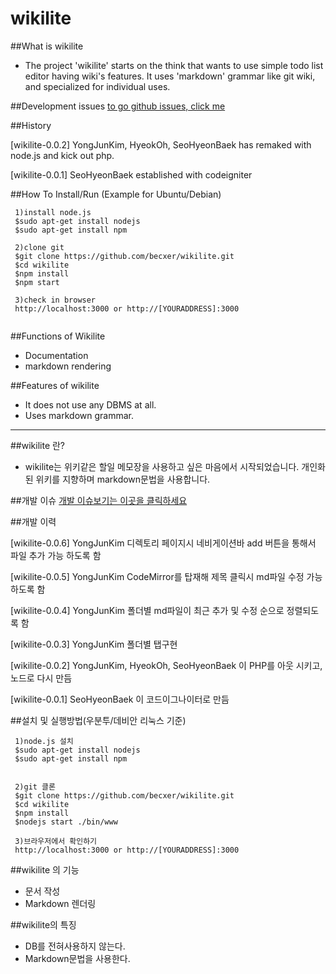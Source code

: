 wikilite
======

##What is wikilite
 * The project 'wikilite' starts on the think that wants to use simple todo list editor having wiki's features. It uses 'markdown' grammar like git wiki, and specialized for individual uses.

##Development issues
[to go github issues, click me](https://github.com/becxer/wikilite/issues)

##History

[wikilite-0.0.2] YongJunKim, HyeokOh, SeoHyeonBaek has remaked with node.js and kick out php.

[wikilite-0.0.1] SeoHyeonBaek established with codeigniter 

##How To Install/Run (Example for Ubuntu/Debian)
```
 1)install node.js
 $sudo apt-get install nodejs
 $sudo apt-get install npm
 
 2)clone git
 $git clone https://github.com/becxer/wikilite.git
 $cd wikilite
 $npm install
 $npm start

 3)check in browser
 http://localhost:3000 or http://[YOURADDRESS]:3000
 
```

##Functions of Wikilite
 * Documentation
  * markdown rendering

##Features of wikilite
 * It does not use any DBMS at all.
 * Uses markdown grammar.


--------------------------------------------------------------

##wikilite 란?
 * wikilite는 위키같은 할일 메모장을 사용하고 싶은 마음에서 시작되었습니다. 개인화된 위키를 지향하며 markdown문법을 사용합니다.

##개발 이슈
[개발 이슈보기는 이곳을 클릭하세요](https://github.com/becxer/wikilite/issues)

##개발 이력

[wikilite-0.0.6] YongJunKim 디렉토리 페이지시 네비게이션바 add 버튼을 통해서 파일 추가 가능 하도록 함
                                
[wikilite-0.0.5] YongJunKim CodeMirror를 탑재해 제목 클릭시 md파일 수정 가능 하도록 함
                                
[wikilite-0.0.4] YongJunKim 폴더별 md파일이 최근 추가 및 수정 순으로 정렬되도록 함
                                
[wikilite-0.0.3] YongJunKim 폴더별 탭구현

[wikilite-0.0.2] YongJunKim, HyeokOh, SeoHyeonBaek 이 PHP를 아웃 시키고, 노드로 다시 만듬

[wikilite-0.0.1] SeoHyeonBaek 이 코드이그나이터로 만듬

##설치 및 실행방법(우분투/데비안 리눅스 기준)

```
 1)node.js 설치
 $sudo apt-get install nodejs
 $sudo apt-get install npm
 
 
 2)git 클론
 $git clone https://github.com/becxer/wikilite.git
 $cd wikilite
 $npm install
 $nodejs start ./bin/www

 3)브라우저에서 확인하기
 http://localhost:3000 or http://[YOURADDRESS]:3000
```

##wikilite 의 기능
 * 문서 작성
  * Markdown 렌더링

##wikilite의 특징
 * DB를 전혀사용하지 않는다.
 * Markdown문법을 사용한다.